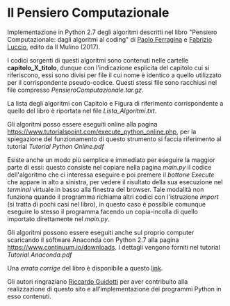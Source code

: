 # Il Pensiero Computazionale
Implementazione in Python 2.7 degli algoritmi descritti nel libro "Pensiero Computazionale: dagli algoritmi al coding" di <a href="http://pages.di.unipi.it/ferragina/">Paolo Ferragina</a> e <a href="http://pages.di.unipi.it/luccio/">Fabrizio Luccio</a>, edito da Il Mulino (2017).

I codici sorgenti di questi algoritmi sono contenuti nelle cartelle **capitolo_X_titolo**, dunque con l'indicazione esplicita del capitolo cui si riferiscono, essi sono divisi per file il cui nome è identico a quello utilizzato per il corrispondente pseudo-codice. Questi stessi file sono racchiusi nel file compresso *PensieroComputazionale.tar.gz*.

La lista degli algoritmi con Capitolo e Figura di riferimento corrispondente a quello del libro è riportata nel file *Lista_Algoritmi.txt*.

Gli algoritmi posso essere eseguiti online alla pagina https://www.tutorialspoint.com/execute_python_online.php, per la spiegazione del funzionamento di questo strumento si faccia riferimento al tutorial *Tutorial Python Online.pdf*

Esiste anche un modo più semplice e immediato per eseguire la maggior parte di essi: questo consiste nel copiare nella pagina *main.py* il codice dell'algoritmo che ci interessa eseguire e poi premere il *bottone Execute* che appare in alto a sinistra, per vedere il risultato della sua esecuzione nel *terminal* virtuale in basso alla finestra del browser. Tale modalità non funziona quando il programma richiama altri codici con l'istruzione *import* (si tratta di pochi casi nel libro), in questo caso è possibile comunque eseguire lo stesso il programma facendo un copia-incolla di quello importato direttamente nel *main.py*.  

Gli algoritmi possono essere eseguiti anche sul proprio computer scaricando il software Anaconda con Python 2.7 alla pagina https://www.continuum.io/downloads. I dettagli vengono forniti nel tutorial *Tutorial Anaconda.pdf*

Una *errata corrige* del libro è disponibile a questo <a href="https://docs.google.com/document/d/1DZ42CfoWKbM6OdFXCNW9L2HMJ7ODZYhPkaAuDXDzt_s/edit?usp=sharing">link</a>.

Gli autori ringraziano <a href="http://kdd.isti.cnr.it/people/riccardo-guidotti">Riccardo Guidotti</a> per aver contribuito alla realizzazione di questo sito e all’implementazione dei programmi Python in esso contenuti.
